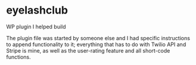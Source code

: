 # eyelashclub
WP plugin I helped build

The plugin file was started by someone else and I had specific instructions to append functionality to it; everything that has to do with Twilio API and Stripe is mine, as well as the user-rating feature and all short-code functions.
